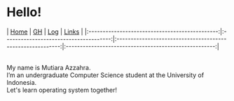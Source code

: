 # Hello! 

| [Home](https://mutiarazzahra.github.io/os212/) | [GH](https://github.com/mutiarazzahra) | [Log](https://mutiarazzahra.github.io/os212/TXT/mylog.txt) 
| [Links](https://mutiarazzahra.github.io/os212/LINKS/) |
|:----------------------------------------------:|:--------------------------------------:|:----------------------------------------------------------:|:-----------------------------------------------------:|

<br>
My name is Mutiara Azzahra. 
<br>
I’m an undergraduate Computer Science student at the University of Indonesia.
<br>
Let's learn operating system together!

